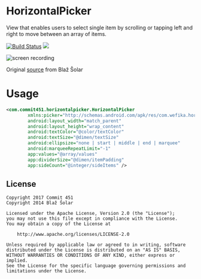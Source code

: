 # HorizontalPicker

View that enables users to select single item by scrolling or tapping left and right to move between an array of items.

[![Build Status](https://travis-ci.org/Commit451/HorizontalPicker.svg?branch=master)](https://travis-ci.org/Commit451/HorizontalPicker) [![](https://jitpack.io/v/Commit451/HorizontalPicker.svg)](https://jitpack.io/#Commit451/HorizontalPicker)

![screen recording](images/screen.gif "Screen recording")

Original [source](https://github.com/blazsolar/HorizontalPicker) from Blaž Šolar
# Usage
```xml
<com.commit451.horizontalpicker.HorizontalPicker
        xmlns:picker="http://schemas.android.com/apk/res/com.wefika.horizontalpicker"
        android:layout_width="match_parent"
        android:layout_height="wrap_content"
        android:textColor="@color/textColor"
        android:textSize="@dimen/textSize"
        android:ellipsize="none | start | middle | end | marquee"
        android:marqueeRepeatLimit="-1"
        app:values="@array/values"
        app:dividerSize="@dimen/itemPadding"
        app:sideCount="@integer/sideItems" />
```

License
-------

    Copyright 2017 Commit 451
    Copyright 2014 Blaž Šolar

    Licensed under the Apache License, Version 2.0 (the "License");
    you may not use this file except in compliance with the License.
    You may obtain a copy of the License at

        http://www.apache.org/licenses/LICENSE-2.0

    Unless required by applicable law or agreed to in writing, software
    distributed under the License is distributed on an "AS IS" BASIS,
    WITHOUT WARRANTIES OR CONDITIONS OF ANY KIND, either express or implied.
    See the License for the specific language governing permissions and
    limitations under the License.
